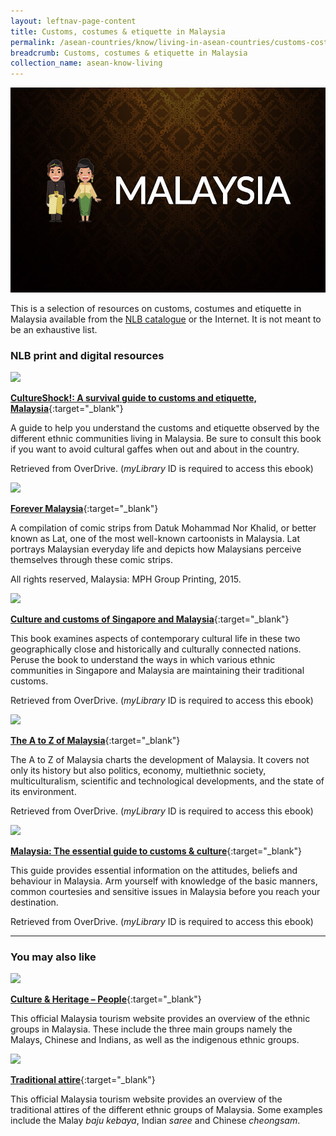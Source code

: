 ```yaml
---
layout: leftnav-page-content
title: Customs, costumes & etiquette in Malaysia
permalink: /asean-countries/know/living-in-asean-countries/customs-costumes-etiquette-in-malaysia/
breadcrumb: Customs, costumes & etiquette in Malaysia
collection_name: asean-know-living
---
```


<img src="/images/asean-living/Customs-Malaysia.jpg" alt="Customs in Malaysia banner" style="width:800px;" />

This is a selection of resources on customs, costumes and etiquette in Malaysia available from the [NLB catalogue](http://catalogue.nlb.gov.sg/) or the Internet.  It is not meant to be an exhaustive list.

### **NLB print and digital resources**

<img src="/images/book-covers/CultureShock-A-survival-guide-to-customs-and-etiquette-Malaysia.jpg" style="width:150px;" />

[**CultureShock!: A survival guide to customs and etiquette, Malaysia**](https://nlb.overdrive.com/media/1077594){:target="_blank"}

A guide to help you understand the customs and etiquette observed by the different ethnic communities living in Malaysia. Be sure to consult this book if you want to avoid cultural gaffes when out and about in the country.

Retrieved from OverDrive. (*myLibrary* ID is required to access this ebook)

<img src="/images/book-covers/Forever-Malaysia.png" style="width:150px;" />

[**Forever Malaysia**](http://eservice.nlb.gov.sg/item_holding.aspx?bid=202343826){:target="_blank"}

A compilation of comic strips from Datuk Mohammad Nor Khalid, or better known as Lat, one of the most well-known cartoonists in Malaysia. Lat portrays Malaysian everyday life and depicts how Malaysians perceive themselves through these comic strips.

All rights reserved, Malaysia: MPH Group Printing, 2015.

<img src="/images/book-covers/Culture-and-customs-of-Singapore-and-Malaysia.jpg" style="width:150px;" />

[**Culture and customs of Singapore and Malaysia**](https://nlb.overdrive.com/media/357391){:target="_blank"}

This book examines aspects of contemporary cultural life in these two geographically close and historically and culturally connected nations. Peruse the book to understand the ways in which various ethnic communities in Singapore and Malaysia are maintaining their traditional customs.

Retrieved from OverDrive. (*myLibrary* ID is required to access this ebook)

<img src="/images/book-covers/The-A-to-Z-of-Malaysia.jpg" style="width:150px;" />

[**The A to Z of Malaysia**](https://nlb.overdrive.com/media/1145038){:target="_blank"}

The A to Z of Malaysia charts the development of Malaysia. It covers not only its history but also politics, economy, multiethnic society, multiculturalism, scientific and technological developments, and the state of its environment.

Retrieved from OverDrive. (*myLibrary* ID is required to access this ebook)

<img src="/images/book-covers/Malaysia-The-essential-guide-to-customs-culture.jpg" style="width:150px;" />

[**Malaysia: The essential guide to customs & culture**](https://nlb.overdrive.com/media/%7B7E5DA98B-1526-4405-8B4B-C969ACA6608C%7D){:target="_blank"}

This guide provides essential information on the attitudes, beliefs and behaviour in Malaysia. Arm yourself with knowledge of the basic manners, common courtesies and sensitive issues in Malaysia before you reach your destination.

Retrieved from OverDrive. (*myLibrary* ID is required to access this ebook)

---

### **You may also like**

<img src="/images/resources/Article 2.jpg" style="width:180px;" />

[**Culture & Heritage – People**](http://www.malaysia.travel/en/es/about-malaysia/culture-n-heritage){:target="_blank"}

This official Malaysia tourism website provides an overview of the ethnic groups in Malaysia. These include the three main groups namely the Malays, Chinese and Indians, as well as the indigenous ethnic groups.

<img src="/images/resources/Article 3.jpg" style="width:180px;" />

[**Traditional attire**](http://www.malaysia.travel/en/es/about-malaysia/culture-n-heritage/traditional-attire){:target="_blank"}

This official Malaysia tourism website provides an overview of the traditional attires of the different ethnic groups of Malaysia. Some examples include the Malay *baju kebaya*, Indian *saree* and Chinese *cheongsam*.